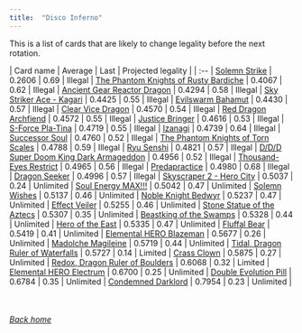 ```yaml
---
title:  "Disco Inferno"
---
```


This is a list of cards that are likely to change legality before the next rotation.

| Card name | Average | Last | Projected legality |
| :-- |
[Solemn Strike](https://db.ygoprodeck.com/card/?search=Solemn%20Strike) | 0.2606 | 0.69 | Illegal |
[The Phantom Knights of Rusty Bardiche](https://db.ygoprodeck.com/card/?search=The%20Phantom%20Knights%20of%20Rusty%20Bardiche) | 0.4067 | 0.62 | Illegal |
[Ancient Gear Reactor Dragon](https://db.ygoprodeck.com/card/?search=Ancient%20Gear%20Reactor%20Dragon) | 0.4294 | 0.58 | Illegal |
[Sky Striker Ace - Kagari](https://db.ygoprodeck.com/card/?search=Sky%20Striker%20Ace%20-%20Kagari) | 0.4425 | 0.55 | Illegal |
[Evilswarm Bahamut](https://db.ygoprodeck.com/card/?search=Evilswarm%20Bahamut) | 0.4430 | 0.57 | Illegal |
[Clear Vice Dragon](https://db.ygoprodeck.com/card/?search=Clear%20Vice%20Dragon) | 0.4570 | 0.54 | Illegal |
[Red Dragon Archfiend](https://db.ygoprodeck.com/card/?search=Red%20Dragon%20Archfiend) | 0.4572 | 0.55 | Illegal |
[Justice Bringer](https://db.ygoprodeck.com/card/?search=Justice%20Bringer) | 0.4616 | 0.53 | Illegal |
[S-Force Pla-Tina](https://db.ygoprodeck.com/card/?search=S-Force%20Pla-Tina) | 0.4719 | 0.55 | Illegal |
[Izanagi](https://db.ygoprodeck.com/card/?search=Izanagi) | 0.4739 | 0.64 | Illegal |
[Successor Soul](https://db.ygoprodeck.com/card/?search=Successor%20Soul) | 0.4760 | 0.52 | Illegal |
[The Phantom Knights of Torn Scales](https://db.ygoprodeck.com/card/?search=The%20Phantom%20Knights%20of%20Torn%20Scales) | 0.4788 | 0.59 | Illegal |
[Ryu Senshi](https://db.ygoprodeck.com/card/?search=Ryu%20Senshi) | 0.4821 | 0.57 | Illegal |
[D/D/D Super Doom King Dark Armageddon](https://db.ygoprodeck.com/card/?search=D/D/D%20Super%20Doom%20King%20Dark%20Armageddon) | 0.4956 | 0.52 | Illegal |
[Thousand-Eyes Restrict](https://db.ygoprodeck.com/card/?search=Thousand-Eyes%20Restrict) | 0.4965 | 0.56 | Illegal |
[Predapractice](https://db.ygoprodeck.com/card/?search=Predapractice) | 0.4980 | 0.68 | Illegal |
[Dragon Seeker](https://db.ygoprodeck.com/card/?search=Dragon%20Seeker) | 0.4996 | 0.57 | Illegal |
[Skyscraper 2 - Hero City](https://db.ygoprodeck.com/card/?search=Skyscraper%202%20-%20Hero%20City) | 0.5037 | 0.24 | Unlimited |
[Soul Energy MAX!!!](https://db.ygoprodeck.com/card/?search=Soul%20Energy%20MAX!!!) | 0.5042 | 0.47 | Unlimited |
[Solemn Wishes](https://db.ygoprodeck.com/card/?search=Solemn%20Wishes) | 0.5137 | 0.46 | Unlimited |
[Noble Knight Bedwyr](https://db.ygoprodeck.com/card/?search=Noble%20Knight%20Bedwyr) | 0.5237 | 0.47 | Unlimited |
[Effect Veiler](https://db.ygoprodeck.com/card/?search=Effect%20Veiler) | 0.5255 | 0.46 | Unlimited |
[Stone Statue of the Aztecs](https://db.ygoprodeck.com/card/?search=Stone%20Statue%20of%20the%20Aztecs) | 0.5307 | 0.35 | Unlimited |
[Beastking of the Swamps](https://db.ygoprodeck.com/card/?search=Beastking%20of%20the%20Swamps) | 0.5328 | 0.44 | Unlimited |
[Hero of the East](https://db.ygoprodeck.com/card/?search=Hero%20of%20the%20East) | 0.5335 | 0.47 | Unlimited |
[Fluffal Bear](https://db.ygoprodeck.com/card/?search=Fluffal%20Bear) | 0.5419 | 0.41 | Unlimited |
[Elemental HERO Blazeman](https://db.ygoprodeck.com/card/?search=Elemental%20HERO%20Blazeman) | 0.5677 | 0.26 | Unlimited |
[Madolche Magileine](https://db.ygoprodeck.com/card/?search=Madolche%20Magileine) | 0.5719 | 0.44 | Unlimited |
[Tidal, Dragon Ruler of Waterfalls](https://db.ygoprodeck.com/card/?search=Tidal,%20Dragon%20Ruler%20of%20Waterfalls) | 0.5727 | 0.14 | Limited |
[Crass Clown](https://db.ygoprodeck.com/card/?search=Crass%20Clown) | 0.5875 | 0.27 | Unlimited |
[Redox, Dragon Ruler of Boulders](https://db.ygoprodeck.com/card/?search=Redox,%20Dragon%20Ruler%20of%20Boulders) | 0.6068 | 0.32 | Limited |
[Elemental HERO Electrum](https://db.ygoprodeck.com/card/?search=Elemental%20HERO%20Electrum) | 0.6700 | 0.25 | Unlimited |
[Double Evolution Pill](https://db.ygoprodeck.com/card/?search=Double%20Evolution%20Pill) | 0.6784 | 0.35 | Unlimited |
[Condemned Darklord](https://db.ygoprodeck.com/card/?search=Condemned%20Darklord) | 0.7954 | 0.23 | Unlimited |

<br>

###### [Back home](index)